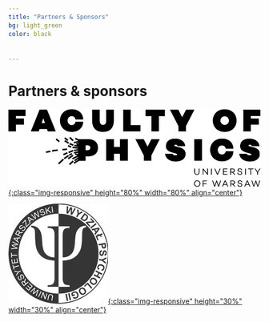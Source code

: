 ```yaml
---
title: "Partners & Sponsors"
bg: light_green
color: black


---
```


# Partners & sponsors



<a href="https://www.fuw.edu.pl/faculty-of-physics-home.html">![test image size](/img/sponsors/logo_FUW.png?style=centerme){:class="img-responsive" height="80%" width="80%" align="center"}</a>



<a href="http://psych.uw.edu.pl/">![test image size](/img/sponsors/logo_WPsych.jpg?style=centerme){:class="img-responsive" height="30%" width="30%" align="center"}</a>
